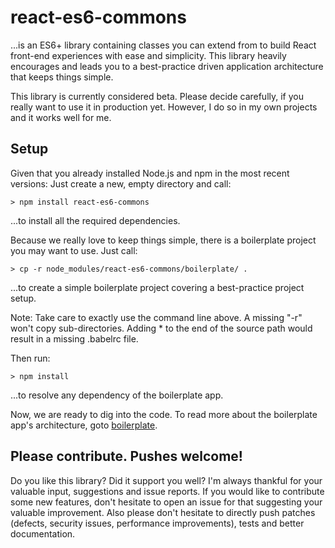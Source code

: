 react-es6-commons
=================

...is an ES6+ library containing classes you can extend from to build React front-end experiences with ease and simplicity.
This library heavily encourages and leads you to a best-practice driven application architecture that keeps things simple.

This library is currently considered beta. Please decide carefully, if you really want to use it in production yet.
However, I do so in my own projects and it works well for me. 

## Setup

Given that you already installed Node.js and npm in the most recent versions:
Just create a new, empty directory and call:

    > npm install react-es6-commons    

...to install all the required dependencies.

Because we really love to keep things simple, there is a boilerplate project you may want to use.
Just call:

    > cp -r node_modules/react-es6-commons/boilerplate/ .
    
...to create a simple boilerplate project covering a best-practice project setup.

Note: Take care to exactly use the command line above. A missing "-r" won't copy sub-directories.
Adding * to the end of the source path would result in a missing .babelrc file.

Then run:

    > npm install
    
...to resolve any dependency of the boilerplate app.

Now, we are ready to dig into the code. To read more about the boilerplate app's architecture, 
goto [boilerplate](https://github.com/kyr0/react-es6-commons/tree/master/boilerplate).

## Please contribute. Pushes welcome!

Do you like this library? Did it support you well? I'm always thankful for your valuable input, suggestions and issue reports.
If you would like to contribute some new features, don't hesitate to open an issue for that suggesting your valuable improvement.
Also please don't hesitate to directly push patches (defects, security issues, performance improvements), tests and better documentation.